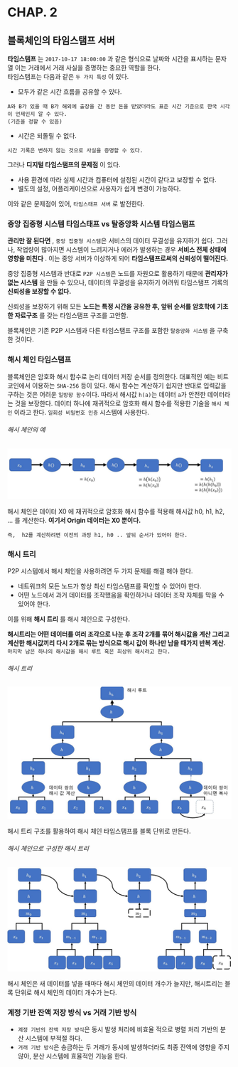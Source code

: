 # CHAP. 2

## 블록체인의 타임스탬프 서버
**타임스탬프** 는 `2017-10-17 18:00:00` 과 같은 형식으로 날짜와 시간을 표시하는 문자열
이는 거래에서 거래 사실을 증명하는 중요한 역할을 한다.  
타임스탬프는 다음과 같은 `두 가지 특성` 이 있다.
- 모두가 같은 시간 흐름을 공유할 수 있다.
```
A와 B가 있을 때 B가 해외에 출장을 간 동안 돈을 받았더라도 표준 시간 기준으로 한국 시각이 언제인지 알 수 있다.  
(기준을 정할 수 있음)
```
- 시간은 되돌릴 수 없다.
```
시간 기록은 변하지 않는 것으로 사실을 증명할 수 있다.
```

그러나 **디지털 타임스탬프의 문제점** 이 있다.
- 사용 환경에 따라 실제 시간과 컴퓨터에 설정된 시간이 같다고 보장할 수 없다.
- 별도의 설정, 어플리케이션으로 사용자가 쉽게 변경이 가능하다.  

이와 같은 문제점이 있어, `타임스태프 서버` 로 발전한다.

### 중앙 집중형 시스템 타임스태프 vs 탈중앙화 시스템 타임스탬프
**관리만 잘 된다면** , `중앙 집중형 시스템`은 서비스의 데이터 무결성을 유지하기 쉽다.
그러나, 작업량이 많아지면 시스템이 느려지거나 에러가 발생하는 경우 **서비스 전체 상태에 영향을 미친다** . 이는 중앙 서버가 이상하게 되어 **타임스탬프로써의 신뢰성이 떨어진다.**  

  중앙 집중형 시스템과 반대로 `P2P 시스템`은 노드를 자원으로 활용하기 때문에 **관리자가 없는 시스템** 을 만들 수 있으나, 데이터의 무결성을 유지하기 어려워 타임스탬프 기록의 **신뢰성을 보장할 수 없다.**  

신뢰성을 보장하기 위해 모든 **노드는 특정 시간을 공유한 후, 앞뒤 순서를 암호학에 기초한 자료구조** 를 갖는 타임스탬프 구조를 고안함.

블록체인은 기존 P2P 시스템과 다른 타임스탬프 구조를 포함한 `탈중앙화 시스템` 을 구축한 것이다.

### 해시 체인 타임스탬프

블록체인은 암호화 해시 함수로 논리 데이터 저장 순서를 정의한다. 대표적인 예는 비트코인에서 이용하는 `SHA-256` 등이 있다. 해시 함수는 계산하기 쉽지만 반대로 입력값을 구하는 것은 어려운 `일방향 함수`이다. 따라서 해시값 `h(a)`는 데이터 `a`가 안전한 데이터라는 것을 보장한다.  데이터 하나에 재귀적으로 암호화 해시 함수를 적용한 기술을 `해시 체인` 이라고 한다. `일회성 비밀번호 인증` 시스템에 사용한다.

###### 해시 체인의 예
![해시함수](./hash_1.JPG)

해시 체인은 데이터 X0 에 재귀적으로 암호화 해시 함수를 적용해 해시값 h0, h1, h2, ... 를 계산한다. **여기서 Origin 데이터는 X0 뿐이다.**
```
즉,  h2를 계산하려면 이전의 과정 h1, h0 .. 앞뒤 순서가 있어야 한다.
```

### 해시 트리
P2P 시스템에서 해시 체인을 사용하려면 두 가지 문제를 해결 해야 한다.
- 네트워크의 모든 노드가 항상 최신 타임스탬프를 확인할 수 있어야 한다.
- 어떤 노드에서 과거 데이터를 조작했음을 확인하거나 데이터 조작 자체를 막을 수 있어야 한다.

이를 위해 **해시 트리** 를 해시 체인으로 구성한다.

**해시트리는 어떤 데이터를 여러 조각으로 나눈 후 조각 2개를 묶어 해시값을 계산 그리고 계산한 해시값끼리 다시 2개로 묶는 방식으로 해시 값이 하나만 남을 때가지 반복 계산.** `마지막 남은 하나의 해시값을 해시 루트 혹은 최상위 해시라고 한다.`
###### 해시 트리
![해시함수](./hash_2.JPG)  

해시 트리 구조를 활용하여 해시 체인 타임스탬프를 블록 단위로 만든다.
###### 해시 체인으로 구성한 해시 트리
![해시함수](./hash_3.JPG)  

해시 체인은 새 데이터를 넣을 때마다 해시 체인의 데이터 개수가 늘지만, 해시트리는 블록 단위로 해시 체인의 데이터 개수가 는다.


### 계정 기반 잔액 저장 방식 vs 거래 기반 방식
- `계정 기반의 잔액 저장 방식`은 동시 발생 처리에 비효율 적으로 병렬 처리 기반의 분산 시스템에 부적절 하다.
- `거래 기반 방식`은 송금하는 두 거래가 동시에 발생하더라도 최종 잔액에 영향을 주지 않아, 분산 시스템에 효율적인 기능을 한다.
